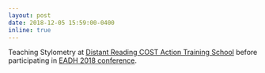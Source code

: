 ```yaml
---
layout: post
date: 2018-12-05 15:59:00-0400
inline: true
---
```


Teaching Stylometry at [Distant Reading COST Action Training School](https://www.distant-reading.net/events/galway-2018/) before participating in [EADH 2018 conference](https://eadh2018eadh.wordpress.com).